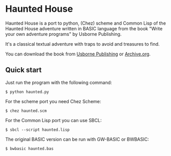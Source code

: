 # Haunted House

Haunted House is a port to python, (Chez) scheme and Common Lisp of
the Haunted House adventure written in BASIC language from the book
"Write your own adventure programs" by Usborne Publishing.

It's a classical textual adventure with traps to avoid and treasures
to find.

You can download the book from [Usborne
Publishing](https://usborne.com/gb/books/computer-and-coding-books) or
[Archive.org](https://web.archive.org/web/20200919224315/https://usborne.com/browse-books/features/computer-and-coding-books/).

## Quick start

Just run the program with the following command:

   ```
   $ python haunted.py
   ```

For the scheme port you need Chez Scheme:

   ```
   $ chez haunted.scm
   ```

For the Common Lisp port you can use SBCL:

   ```
   $ sbcl --script haunted.lisp
   ```

The original BASIC version can be run with GW-BASIC or BWBASIC:

   ```
   $ bwbasic haunted.bas
   ```
